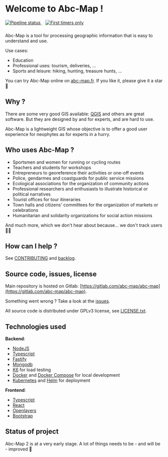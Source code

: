 # Welcome to Abc-Map !

<div style="margin-bottom: 1.5rem">
  <a href="https://gitlab.com/abc-map/abc-map/-/commits/master">
    <img alt="Pipeline status" src="https://gitlab.com/abc-map/abc-map/badges/master/pipeline.svg" />
  </a>&nbsp;&nbsp;
  <a href="https://www.firsttimersonly.com/">
    <img alt="First timers only" src="https://img.shields.io/badge/first--timers--only-friendly-blue.svg?style=flat-square" />
  </a>
</div>

Abc-Map is a tool for processing geographic information that is easy to understand and use.

Use cases:

- Education
- Professional uses: tourism, deliveries, ...
- Sports and leisure: hiking, hunting, treasure hunts, ...

You can try Abc-Map online on [abc-map.fr](https://abc-map.fr). If you like it, please give it a star 🌟

## Why ?

There are some very good GIS available: [QGIS](https://www.qgis.org) and others are great software. But they are
designed by and for experts, and are hard to use.

Abc-Map is a lightweight GIS whose objective is to offer a good user experience for neophytes as for experts in a
hurry.

## Who uses Abc-Map ?

- Sportsmen and women for running or cycling routes
- Teachers and students for workshops
- Entrepreneurs to georeference their activities or one-off events
- Police, gendarmes and coastguards for public service missions
- Ecological associations for the organization of community actions
- Professional researchers and enthusiasts to illustrate historical or political narratives
- Tourist offices for tour itineraries
- Town halls and citizens' committees for the organization of markets or celebrations
- Humanitarian and solidarity organizations for social action missions

And much more, which we don't hear about because... we don't track users 👏👏

## How can I help ?

See [CONTRIBUTING](./CONTRIBUTING.md) and [backlog](./documentation/5_backlog.md).

## Source code, issues, license

Main repository is hosted on Gitlab: [https://gitlab.com/abc-map/abc-map](https://gitlab.com/abc-map/abc-map).

Something went wrong ? Take a look at the [issues](https://gitlab.com/abc-map/abc-map/-/issues).

All source code is distributed under GPLv3 license, see [LICENSE.txt](./LICENSE.txt).

## Technologies used

**Backend**:

- [NodeJS](https://nodejs.org/en/)
- [Typescript](https://www.typescriptlang.org/)
- [Fastify](https://www.fastify.io/)
- [Mongodb](https://www.mongodb.com/)
- [K6](https://k6.io/) for load testing
- [Docker](https://www.docker.com/) and [Docker Compose](https://docs.docker.com/compose/) for local development
- [Kubernetes](https://kubernetes.io/) and [Helm](https://helm.sh/) for deployment

**Frontend**:

- [Typescript](https://www.typescriptlang.org/)
- [React](https://reactjs.org/)
- [Openlayers](https://openlayers.org/)
- [Bootstrap](https://getbootstrap.com)

## Status of project

Abc-Map 2 is at a very early stage. A lot of things needs to be - and will be - improved 💪
